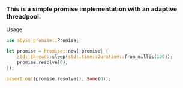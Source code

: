 ### This is a simple promise implementation with an adaptive threadpool.

Usage:

```rust
use abyss_promise::Promise;

let promise = Promise::new(|promise| {
    std::thread::sleep(std::time::Duration::from_millis(100));
    promise.resolve(0);
});

assert_eq!(promise.resolve(), Some(0));
```
